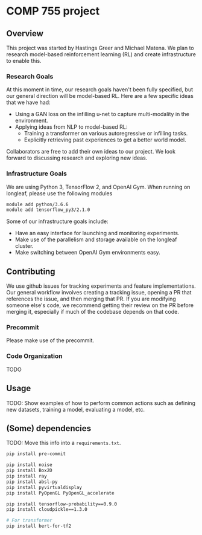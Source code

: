 # COMP 755 project

## Overview
This project was started by Hastings Greer and Michael Matena.
We plan to research model-based reinforcement learning (RL) and
create infrastructure to enable this.

### Research Goals
At this moment in time, our research goals haven't been fully specified, but our general
direction will be model-based RL.
Here are a few specific ideas that we have had:
- Using a GAN loss on the infilling u-net to capture multi-modality in the environment.
- Applying ideas from NLP to model-based RL:
    - Training a transformer on various autoregressive or infilling tasks.
    - Explicitly retrieving past experiences to get a better world model.

Collaborators are free to add their own ideas to our project.
We look forward to discussing research and exploring new ideas.

### Infrastructure Goals
We are using Python 3, TensorFlow 2, and OpenAI Gym.
When running on longleaf, please use the following modules
```bash
module add python/3.6.6
module add tensorflow_py3/2.1.0
```

Some of our infrastructure goals include:
- Have an easy interface for launching and monitoring experiments.
- Make use of the parallelism and storage available on the longleaf cluster.
- Make switching between OpenAI Gym environments easy.

## Contributing
We use github issues for tracking experiments and feature implementations.
Our general workflow involves creating a tracking issue, opening a PR that references
the issue, and then merging that PR.
If you are modifying someone else's code, we recommend getting their review on the PR
before merging it, especially if much of the codebase depends on that code.

### Precommit
Please make use of the precommit.

### Code Organization
TODO

## Usage
TODO: Show examples of how to perform common actions such as defining new datasets, training a model,
evaluating a model, etc.

## (Some) dependencies

TODO: Move this info into a `requirements.txt`.

```bash
pip install pre-commit

pip install noise
pip install Box2D
pip install ray
pip install absl-py
pip install pyvirtualdisplay
pip install PyOpenGL PyOpenGL_accelerate

pip install tensorflow-probability==0.9.0
pip install cloudpickle==1.3.0

# For transformer
pip install bert-for-tf2
```